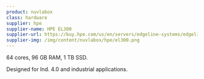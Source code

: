 ```yaml
---
product: nuvlabox
class: hardware
supplier: hpe
supplier-name: HPE EL300
supplier-url: https://buy.hpe.com/us/en/servers/edgeline-systems/edgeline-systems/edgeline-converged-edge-systems/hpe-edgeline-el300-converged-edge-system/p/1011127891
supplier-img: /img/content/nuvlabox/hpe/el300.png
---
```


64 cores, 96 GB RAM, 1 TB SSD.

Designed for Ind. 4.0 and industrial applications.
